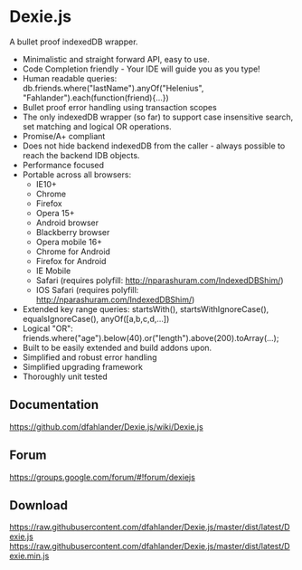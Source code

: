 Dexie.js
========
A bullet proof indexedDB wrapper.

 * Minimalistic and straight forward API, easy to use.
 * Code Completion friendly - Your IDE will guide you as you type!
 * Human readable queries: db.friends.where("lastName").anyOf("Helenius", "Fahlander").each(function(friend){...})
 * Bullet proof error handling using transaction scopes
 * The only indexedDB wrapper (so far) to support case insensitive search, set matching and logical OR operations.
 * Promise/A+ compliant
 * Does not hide backend indexedDB from the caller - always possible to reach the backend IDB objects.
 * Performance focused
 * Portable across all browsers:
   * IE10+
   * Chrome
   * Firefox
   * Opera 15+
   * Android browser
   * Blackberry browser
   * Opera mobile 16+
   * Chrome for Android
   * Firefox for Android
   * IE Mobile
   * Safari (requires polyfill: http://nparashuram.com/IndexedDBShim/)
   * IOS Safari (requires polyfill: http://nparashuram.com/IndexedDBShim/)
 * Extended key range queries: startsWith(), startsWithIgnoreCase(), equalsIgnoreCase(), anyOf([a,b,c,d,...])
 * Logical "OR": friends.where("age").below(40).or("length").above(200).toArray(...);
 * Built to be easily extended and build addons upon.
 * Simplified and robust error handling
 * Simplified upgrading framework
 * Thoroughly unit tested

Documentation
-------------
https://github.com/dfahlander/Dexie.js/wiki/Dexie.js

Forum
-----
https://groups.google.com/forum/#!forum/dexiejs

Download
--------
https://raw.githubusercontent.com/dfahlander/Dexie.js/master/dist/latest/Dexie.js
https://raw.githubusercontent.com/dfahlander/Dexie.js/master/dist/latest/Dexie.min.js


